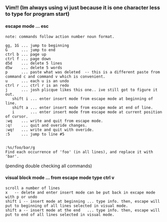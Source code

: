 
### Vim!! (Im always using vi just because it is one character less to type for program start)
#### escape mode ... esc
```
note: commands follow action number noun format.

gg, 1G ... jump to beginning
G      ... jump to end
ctrl b ... page up
ctrl f ... page down
d5d    ... delete 5 lines
d5w    ... delete 5 words
p      ... paste what was deleted  -- this is a different paste from command c and command v which is convenient.
u      ... each u is an undo
ctrl r ... ctrl r is an redo
j      ... josh plicque likes this one.. ive still got to figure it out.
   shift i ... enter insert mode from escape mode at beginning of line.
   shift a ... enter insert mode from escape mode at end of line.
   i       ... enter insert mode from escape mode at current position of cursor.
:wq    ... write and quit from escape mode.
:q!    ... quit and overide changes.
:wq!   ... write and quit with overide.
:5     ... jump to line #5


:%s/foo/bar/g
Find each occurrence of 'foo' (in all lines), and replace it with 'bar'.
``` 
(pending double checking all commands)
#### visual block mode ... from escape mode type ctrl v 
```
scroll a number of lines
x   -- delete and enter insert mode can be put back in excape mode with p or undo
shift i -- insert mode at beginning ... type info. then, escape will put to beginning of all lines selected in visual mode.
shift a -- insert mode at the end   ... type info. then, escape will put to end of all lines selected in visual mode.
```
